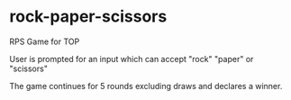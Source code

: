 # rock-paper-scissors
RPS Game for TOP

User is prompted for an input which can accept "rock" "paper" or "scissors"

The game continues for 5 rounds excluding draws and declares a winner.